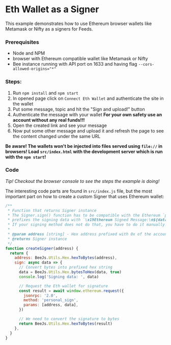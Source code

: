 # Eth Wallet as a Signer

This example demonstrates how to use Ethereum browser wallets like Metamask or Nifty as a signers for Feeds.

### Prerequisites

 - Node and NPM
 - browser with Ethereum compatible wallet like Metamask or Nifty
 - Bee instance running with API port on 1633 and having flag `--cors-allowed-origins="*"`

### Steps:

1. Run `npm install` and `npm start`
1. In opened page click on `Connect Eth Wallet` and authenticate the site in the wallet
1. Put some message, topic and hit the "Sign and upload!" button
1. Authenticate the message with your wallet  **For your own safety use an account without any real funds!!!**
1. Open the created link and see your message
1. Now put some other message and upload it and refresh the page to see the content changed under the same URL

**Be aware! The wallets won't be injected into files served using `file://` in browsers! Load `src/index.html` with the development server which is run with the `npm start`!**

### Code

*Tip! Checkout the browser console to see the steps the example is doing!*

The interesting code parts are found in `src/index.js` file, but the most important part on how to create
a custom Signer that uses Ethereum wallet:

```js
/**
 * Function that returns Signer instance
 * The Signer.sign() function has to be compatible with the Ethereum `personal_sign` call that
 * prefixes the signing data with `\x19Ethereum Signed Message:\n${data.length}`.
 * If your signing method does not do that, you have to do it manually!
 *
 * @param address [string] - Hex address prefixed with 0x of the account that will sign the data
 * @returns Signer instance
 */
function createSigner(address) {
  return {
    address: BeeJs.Utils.Hex.hexToBytes(address),
    sign: async data => {
      // Convert bytes into prefixed hex string
      data = BeeJs.Utils.Hex.bytesToHex(data, true)
      console.log('Signing data: ', data)

      // Request the Eth wallet for signature
      const result = await window.ethereum.request({
        jsonrpc: '2.0',
        method: 'personal_sign',
        params: [address, data],
      })

      // We need to convert the signature to bytes
      return BeeJs.Utils.Hex.hexToBytes(result)
    },
  }
}
```
